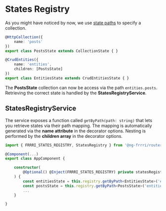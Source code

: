 # States Registry



As you might have noticed by now, we use [state paths](../../concept.md#1-states-registry) to specify a collection.

```typescript
@HttpCollection({
    name: 'posts'
})
export class PostsState extends CollectionState { }

@CrudEntities({
    name: 'entities',
    children: [PostsState]
})
export class EntitiesState extends CrudEntitiesState { }
```

The **PostsState** collection can now be access via the path `entities.posts`. Retrieving the correct state is handled by the **StatesRegistryService**.

## StatesRegistryService

The service exposes a function called `getByPath(path: string)` that lets you retrieve states via their path mapping. The mapping is automatically generated via the **name attribute** in the decorator options. Nesting is performed by the **children array** in the decorator options.

```typescript
import { FRRRI_STATES_REGISTRY, StatesRegistry } from '@ng-frrri/router-middleware';

@Component(...)
export class AppComponent {

    constructor(
        @Optional() @Inject(FRRRI_STATES_REGISTRY) private statesRegistryService: StatesRegistry,
    ) {
        const entitiesState = this.registry.getByPath<EntitiesState>('entities');
        const postsState = this.registry.getByPath<PostsState>('entities.posts');
        ...
    }

}
```

